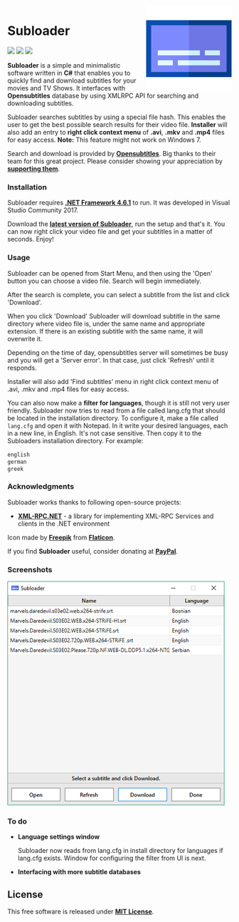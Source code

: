 <img align="right" height="192px" src="https://raw.githubusercontent.com/Valyreon/Subloader/master/subtitles.png"/>

# Subloader
![](https://img.shields.io/badge/Price-Free-brightgreen.svg)
![](https://img.shields.io/badge/License-MIT-blue.svg)
![](https://img.shields.io/badge/Release-1.1.1-blue.svg)

**Subloader** is a simple and minimalistic software written in **C#** that enables you to quickly find and download subtitles for your movies and TV Shows. It interfaces with **Opensubtitles** database by using XMLRPC API for searching and downloading subtitles.

Subloader searches subtitles by using a special file hash. This enables the user to get the best possible search results for their video file. **Installer** will also add an entry to **right click context menu** of **.avi**, **.mkv** and **.mp4** files for easy access. **Note:** This feature might not work on Windows 7.

Search and download is provided by **[Opensubtitles](http://www.opensubtitles.org/)**. Big thanks to their team for this great project. Please consider showing your appreciation by **[supporting them](https://www.opensubtitles.org/en/support)**.

### Installation

Subloader requires **[.NET Framework 4.6.1](https://www.microsoft.com/net/download/thank-you/net461)** to run. It was developed in Visual Studio Community 2017.

Download the **[latest version of Subloader](https://github.com/Valyreon/Subloader/releases)**, run the setup and that's it. You can now right click your video file and get your subtitles in a matter of seconds. Enjoy!

### Usage

Subloader can be opened from Start Menu, and then using the 'Open' button you can choose a video file. Search will begin immediately. 

After the search is complete, you can select a subtitle from the list and click 'Download'. 

When you click 'Download' Subloader will download subtitle in the same directory where video file is, under the same name and appropriate extension. If there is an existing subtitle with the same name, it will overwrite it.

Depending on the time of day, opensubtitles server will sometimes be busy and you will get a 'Server error'. In that case, just click 'Refresh' until it responds.

Installer will also add 'Find subtitles' menu in right click context menu of .avi, .mkv and .mp4 files for easy access.

You can also now make a **filter for languages**, though it is still not very user friendly. Subloader now tries to read from a file called lang.cfg that should be located in the installation directory. To configure it, make a file called `lang.cfg` and open it with Notepad. In it write your desired languages, each in a new line, in English. It's not case sensitive. Then copy it to the Subloaders installation directory. For example:
```
english
german
greek
```

### Acknowledgments

Subloader works thanks to following open-source projects:

* **[XML-RPC.NET](http://xml-rpc.net/)** - a library for implementing XML-RPC Services and clients in the .NET environment

Icon made by **[Freepik](https://www.flaticon.com/authors/freepik)** from **[Flaticon](https://www.flaticon.com )**.

If you find **Subloader** useful, consider donating at **[PayPal](https://www.paypal.me/valyreon)**.
### Screenshots
![](https://raw.githubusercontent.com/Valyreon/Subloader/master/screenshot.png)

### To do
- **Language settings window**
  
  Subloader now reads from lang.cfg in install directory for languages if lang.cfg exists. Window for configuring the filter from UI is next.
  
- **Interfacing with more subtitle databases**
  
License
----

This free software is released under **[MIT License](https://opensource.org/licenses/MIT)**.

